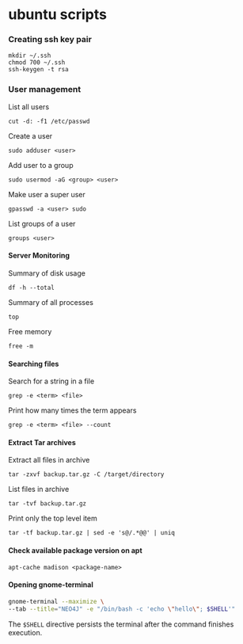 # ubuntu scripts

### Creating ssh key pair
```
mkdir ~/.ssh
chmod 700 ~/.ssh
ssh-keygen -t rsa
```

### User management

List all users
```
cut -d: -f1 /etc/passwd
```

Create a user

```
sudo adduser <user>
```

Add user to a group
```
sudo usermod -aG <group> <user>
```

Make user a super user
```
gpasswd -a <user> sudo
```

List groups of a user
```
groups <user>
```

#### Server Monitoring
Summary of disk usage
```
df -h --total
```
Summary of all processes
```
top
```
Free memory
```
free -m
```

#### Searching files
Search for a string in a file
```
grep -e <term> <file>
```
Print how many times the term appears
```
grep -e <term> <file> --count
```

#### Extract Tar archives
Extract all files in archive
```
tar -zxvf backup.tar.gz -C /target/directory
```
List files in archive
```
tar -tvf backup.tar.gz
```
Print only the top level item
```
tar -tf backup.tar.gz | sed -e 's@/.*@@' | uniq
```

#### Check available package version on apt
```
apt-cache madison <package-name>
```

#### Opening gnome-terminal
```sh
gnome-terminal --maximize \
--tab --title="NEO4J" -e "/bin/bash -c 'echo \"hello\"; $SHELL'"
```
The `$SHELL` directive persists the terminal after the command finishes execution. 
